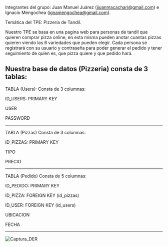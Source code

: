 Integrantes del grupo: Juan Manuel Juárez (jjuanmacachari@gmail.com) e Ignacio Mengochea (ignamengochea@gmail.com).

Temática del TPE: Pizzería de Tandil.

Nuestro TPE se basa en una pagina web para personas de tandil que quieren comprar pizza online, en esta misma pueden anotar cuantas pizzas quieren viendo las 6 variedades que pueden elegir.
Cada persona se registrará con su usuario y contraseña para poder generar el pedido y tener seguimiento de quien es, que pizza quiere y que pedido hará. 

Nuestra base de datos (Pizzeria) consta de 3 tablas:
---------------------------------------------------------------------
TABLA (Users): Consta de 3 columnas: 

ID_USERS: PRIMARY KEY

USER

PASSWORD

----------------------------------------------------
TABLA (Pizzas) Consta de 3 columnas:

ID_PIZZAS: PRIMARY KEY

TIPO

PRECIO

-----------------------------------------------------
TABLA (Pedido) Consta de 5 columnas:

ID_PEDIDO: PRIMARY KEY

ID_PIZZA: FOREIGN KEY (id_pizzas)

ID_USER: FOREIGN KEY (id_users)

UBICACION 

FECHA

----------------------------------------------------------------------
![Captura_DER](https://github.com/user-attachments/assets/218afe93-719b-48ed-9fc8-40819ac73403)





